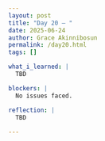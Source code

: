 ```yaml
---
layout: post
title: "Day 20 – "
date: 2025-06-24
author: Grace Akinnibosun
permalink: /day20.html
tags: []

what_i_learned: |
  TBD

blockers: |
  No issues faced.

reflection: |
  TBD
 
---
```

